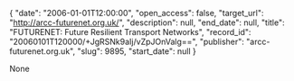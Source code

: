 {
  "date": "2006-01-01T12:00:00", 
  "open_access": false, 
  "target_url": "http://arcc-futurenet.org.uk/", 
  "description": null, 
  "end_date": null, 
  "title": "FUTURENET: Future Resilient Transport Networks", 
  "record_id": "20060101T120000/+JgRSNk9aIj/vZpJOnValg==", 
  "publisher": "arcc-futurenet.org.uk", 
  "slug": 9895, 
  "start_date": null
}

None